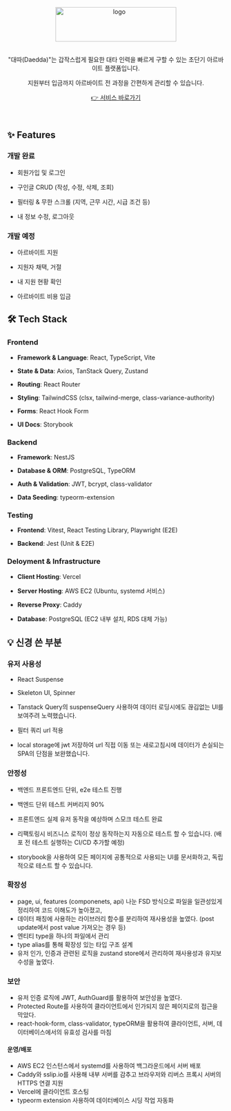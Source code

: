 
<div align="center"><img width="280" height="80" alt="logo" src="https://github.com/user-attachments/assets/3bb218af-0827-472d-a6e3-37d98b68d00e" /></div>

<br/>

<p align="center">"대따(Daedda)"는 갑작스럽게 필요한 대타 인력을 빠르게 구할 수 있는 초단기 아르바이트 플랫폼입니다.</p>

<p align="center">지원부터 입금까지 아르바이트 전 과정을 간편하게 관리할 수 있습니다.</p>

<p align="center"><a href="https://daedda2.vercel.app/" target="_blank" align="center"> 👉 서비스 바로가기 </a></p>

<br/>

## ✨ Features
### 개발 완료
- 회원가입 및 로그인
  
- 구인글 CRUD (작성, 수정, 삭제, 조회)

- 필터링 & 무한 스크롤 (지역, 근무 시간, 시급 조건 등)

- 내 정보 수정, 로그아웃

### 개발 예정
- 아르바이트 지원

- 지원자 채택, 거절

- 내 지원 현황 확인

- 아르바이트 비용 입금

## 🛠 Tech Stack

### Frontend

- **Framework & Language**: React, TypeScript, Vite

- **State & Data**: Axios, TanStack Query, Zustand

- **Routing**: React Router

- **Styling**: TailwindCSS (clsx, tailwind-merge, class-variance-authority)

- **Forms**: React Hook Form

- **UI Docs**: Storybook


### Backend

- **Framework**: NestJS

- **Database & ORM**: PostgreSQL, TypeORM

- **Auth & Validation**: JWT, bcrypt, class-validator

- **Data Seeding**: typeorm-extension

### Testing

- **Frontend**: Vitest, React Testing Library, Playwright (E2E)

- **Backend**: Jest (Unit & E2E)

### Deloyment & Infrastructure

- **Client Hosting**: Vercel

- **Server Hosting**: AWS EC2 (Ubuntu, systemd 서비스)

- **Reverse Proxy**: Caddy

- **Database**: PostgreSQL (EC2 내부 설치, RDS 대체 가능)

## 💡 신경 쓴 부분

### 유저 사용성
- React Suspense
- Skeleton UI, Spinner
- Tanstack Query의 suspenseQuery 사용하여 데이터 로딩시에도 끊김없는 UI를 보여주려 노력했습니다.

- 필터 쿼리 url 적용
- local storage에 jwt 저장하여 url 직접 이동 또는 새로고침시에 데이터가 손실되는 SPA의 단점을 보완했습니다.
 
### 안정성
- 백엔드 프론트엔드 단위, e2e 테스트 진행

- 백엔드 단위 테스트 커버리지 90%
- 프론트엔드 실제 유저 동작을 예상하며 스모크 테스트 완료
- 리팩토링시 비즈니스 로직이 정상 동작하는지 자동으로 테스트 할 수 있습니다. (배포 전 테스트 실행하는 CI/CD 추가할 예정)

- storybook을 사용하여 모든 페이지에 공통적으로 사용되는 UI를 문서화하고, 독립적으로 테스트 할 수 있습니다.

### 확장성

- page, ui, features (componenets, api) 나눈 FSD 방식으로 파일을 일관성있게 정리하여 코드 이해도가 높아졌고,
- 데이터 패칭에 사용하는 라이브러리 함수를 분리하여 재사용성을 높였다. (post update에서 post value 가져오는 경우 등)
- 엔티티 type을 하나의 파일에서 관리
- type alias를 통해 확장성 있는 타입 구조 설계
- 유저 인가, 인증과 관련된 로직을 zustand store에서 관리하여 재사용성과 유지보수성을 높였다.

### 보안
- 유저 인증 로직에 JWT, AuthGuard를 활용하여 보안성을 높였다.
- Protected Route를 사용하여 클라이언트에서 인가되지 않은 페이지로의 접근을 막았다.
- react-hook-form, class-validator, typeORM을 활용하여 클라이언트, 서버, 데이터베이스에서의 유효성 검사를 마침

#### 운영/배포

- AWS EC2 인스턴스에서 systemd를 사용하여 백그라운드에서 서버 배포
- Caddy와 sslip.io를 사용해 내부 서버를 감추고 브라우저와 리버스 프록시 서버의 HTTPS 연결 지원
- Vercel에 클라이언트 호스팅
- typeorm extension 사용하여 데이터베이스 시딩 작업 자동화
  
